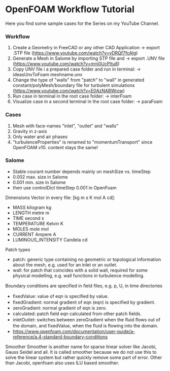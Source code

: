 # OpenFOAM Workflow Tutorial
Here you find some sample cases for the Series on my YouTube Channel.

### Workflow
1. Create a Geometry in FreeCAD or any other CAD Application -> export .STP file (https://www.youtube.com/watch?v=yDRQf7fcAlg)
2. Generate a Mesh in Salome by importing STP file and -> export .UNV file (https://www.youtube.com/watch?v=mnj0UcPItu8)
3. Copy UNV file i a prepared case folder and run in terminal: -> ideasUnvToFoam meshname.unv 
4. Change the type of "walls" from "patch" to "wall" in generated constant/polyMesh/boundary file for turbulent simulations (https://www.youtube.com/watch?v=E0AzNABWrow)
5. Run case in terminal in the root case folder: -> interFoam
6. Visualize case in a second terminal in the root case folder: -> paraFoam

### Cases
1. Mesh with face-names "inlet", "outlet" and "walls"
2. Gravity in z-axis
3. Only water and air phases
4. "turbulenceProperties" is renamed to "momentumTransport" since OpenFOAM v10. content stays the same!

### Salome
- Stable courant number depends mainly on meshSize vs. timeStep
- 0.002 max. size in Salome
- 0.001 min. size in Salome
- then use controlDict timeStep 0.001 in OpenFoam

Dimensions Vector in every file: [kg m s K mol A cd]:
- MASS 	kilogram 	kg
- LENGTH 	metre 	m
- TIME 	second 	s
- TEMPERATURE 	Kelvin 	K
- MOLES 	mole 	mol
- CURRENT 	Ampere 	A
- LUMINOUS_INTENSITY 	Candela 	cd

Patch types
- patch: generic type containing no geometric or topological information about the mesh, e.g. used for an inlet or an outlet.
- wall: for patch that coincides with a solid wall, required for some physical modelling, e.g. wall functions in turbulence modelling.

Boundary conditions are speciﬁed in ﬁeld ﬁles, e.g. p, U, in time directories 
- ﬁxedValue: value of eqn is speciﬁed by value.
- ﬁxedGradient: normal gradient of eqn (eqn) is speciﬁed by gradient.
- zeroGradient: normal gradient of eqn is zero.
- calculated: patch ﬁeld eqn calculated from other patch ﬁelds.
- inletOutlet: switches between zeroGradient when the ﬂuid ﬂows out of the domain, and ﬁxedValue, when the ﬂuid is ﬂowing into the domain.
- https://www.openfoam.com/documentation/user-guide/a-reference/a.4-standard-boundary-conditions


Smoother
Smoother is another name for sparse linear solver like Jacobi, Gauss Seidel and all.
It is called smoother because we do not use this to solve the linear system but rather quickly remove some part of error.
Other than Jacobi, openfoam also uses ILU based smoother. 



